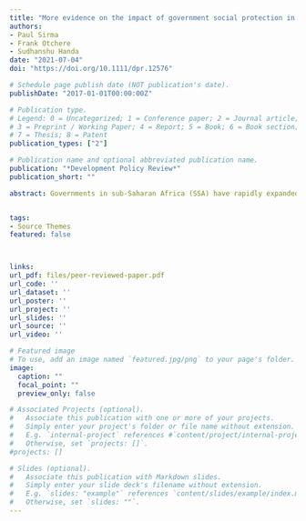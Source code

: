 ```yaml
---
title: "More evidence on the impact of government social protection in sub-Saharan Africa: Ghana, Malawi, and Zimbabwe"
authors:
- Paul Sirma
- Frank Otchere
- Sudhanshu Handa
date: "2021-07-04"
doi: "https://doi.org/10.1111/dpr.12576"

# Schedule page publish date (NOT publication's date).
publishDate: "2017-01-01T00:00:00Z"

# Publication type.
# Legend: 0 = Uncategorized; 1 = Conference paper; 2 = Journal article;
# 3 = Preprint / Working Paper; 4 = Report; 5 = Book; 6 = Book section;
# 7 = Thesis; 8 = Patent
publication_types: ["2"]

# Publication name and optional abbreviated publication name.
publication: "*Development Policy Review*"
publication_short: ""

abstract: Governments in sub-Saharan Africa (SSA) have rapidly expanded cash transfer programmes as part of their social protection strategy over the last decade. Currently 46 countries have a state-sponsored social protection programme, compared to just 25 countries in 2005, with the most common type of programme being cash transfers, representing 51% of all social protection spending in the region. We present evidence on the overall impacts of state-sponsored cash transfer programmes in SSA, using data from three impact evaluations of government programmes. All three programmes were a key component of the poverty reduction strategy of the respective governments at the time of the evaluations. We show impacts across nine broad domains including both protection, production and human development, using baseline and follow-up household surveys on Treatment and Control groups. We relate the pattern of impacts to programme design parameters to further understand the constraints faced by ultra-poor rural households. All three programmes have strong effects on their primary objective—food security or food consumption, as well as on secondary objectives that include livelihood strengthening and children’s well-being. The largest and most consistent impacts occur in Malawi, where transfer values are in line with international best practice and payments were made regularly during the study period. All programmes show a positive income multiplier, with the multiplier largest in Malawi at 2.94. The overall results across three national programmes add to the growing evidence from Africa that government unconditional cash transfers have important positive effects on households, that these effects are not limited to just food security, and that programme design features influence the pattern and size of impacts. Results in this article are based on programmes that pass both criteria of implementation feasibility and political acceptability, and thus provide a more accurate reflection of what real-world cash transfer programmes can achieve in SSA.


tags:
- Source Themes
featured: false



links:
url_pdf: files/peer-reviewed-paper.pdf
url_code: ''
url_dataset: ''
url_poster: ''
url_project: ''
url_slides: ''
url_source: ''
url_video: ''

# Featured image
# To use, add an image named `featured.jpg/png` to your page's folder. 
image:
  caption: ""
  focal_point: ""
  preview_only: false

# Associated Projects (optional).
#   Associate this publication with one or more of your projects.
#   Simply enter your project's folder or file name without extension.
#   E.g. `internal-project` references #`content/project/internal-project/index.md`.
#   Otherwise, set `projects: []`.
#projects: []

# Slides (optional).
#   Associate this publication with Markdown slides.
#   Simply enter your slide deck's filename without extension.
#   E.g. `slides: "example"` references `content/slides/example/index.md`.
#   Otherwise, set `slides: ""`.
---
```


